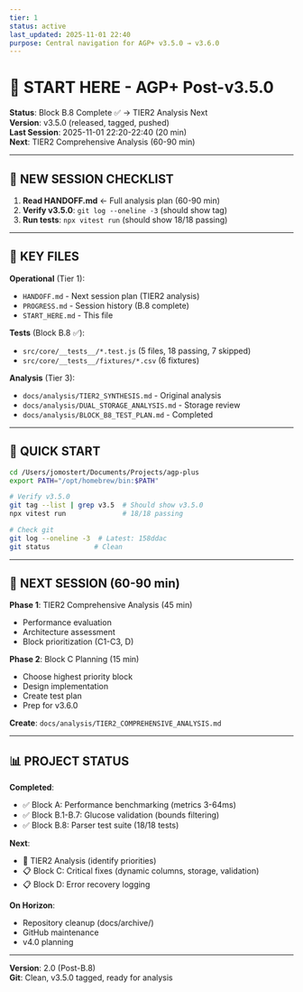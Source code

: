 ```yaml
---
tier: 1
status: active
last_updated: 2025-11-01 22:40
purpose: Central navigation for AGP+ v3.5.0 → v3.6.0
---
```


# 🧭 START HERE - AGP+ Post-v3.5.0

**Status**: Block B.8 Complete ✅ → TIER2 Analysis Next  
**Version**: v3.5.0 (released, tagged, pushed)  
**Last Session**: 2025-11-01 22:20-22:40 (20 min)  
**Next**: TIER2 Comprehensive Analysis (60-90 min)

---

## 🎯 NEW SESSION CHECKLIST

1. **Read HANDOFF.md** ← Full analysis plan (60-90 min)
2. **Verify v3.5.0**: `git log --oneline -3` (should show tag)
3. **Run tests**: `npx vitest run` (should show 18/18 passing)

---

## 📂 KEY FILES

**Operational** (Tier 1):
- `HANDOFF.md` - Next session plan (TIER2 analysis)
- `PROGRESS.md` - Session history (B.8 complete)
- `START_HERE.md` - This file

**Tests** (Block B.8 ✅):
- `src/core/__tests__/*.test.js` (5 files, 18 passing, 7 skipped)
- `src/core/__tests__/fixtures/*.csv` (6 fixtures)

**Analysis** (Tier 3):
- `docs/analysis/TIER2_SYNTHESIS.md` - Original analysis
- `docs/analysis/DUAL_STORAGE_ANALYSIS.md` - Storage review
- `docs/analysis/BLOCK_B8_TEST_PLAN.md` - Completed

---

## 🚀 QUICK START

```bash
cd /Users/jomostert/Documents/Projects/agp-plus
export PATH="/opt/homebrew/bin:$PATH"

# Verify v3.5.0
git tag --list | grep v3.5  # Should show v3.5.0
npx vitest run              # 18/18 passing

# Check git
git log --oneline -3  # Latest: 158ddac
git status           # Clean
```

---

## 🎯 NEXT SESSION (60-90 min)

**Phase 1**: TIER2 Comprehensive Analysis (45 min)
- Performance evaluation
- Architecture assessment
- Block prioritization (C1-C3, D)

**Phase 2**: Block C Planning (15 min)
- Choose highest priority block
- Design implementation
- Create test plan
- Prep for v3.6.0

**Create**: `docs/analysis/TIER2_COMPREHENSIVE_ANALYSIS.md`

---

## 📊 PROJECT STATUS

**Completed**:
- ✅ Block A: Performance benchmarking (metrics 3-64ms)
- ✅ Block B.1-B.7: Glucose validation (bounds filtering)
- ✅ Block B.8: Parser test suite (18/18 tests)

**Next**:
- 🔄 TIER2 Analysis (identify priorities)
- 📋 Block C: Critical fixes (dynamic columns, storage, validation)
- 📋 Block D: Error recovery logging

**On Horizon**:
- Repository cleanup (docs/archive/)
- GitHub maintenance
- v4.0 planning

---

**Version**: 2.0 (Post-B.8)  
**Git**: Clean, v3.5.0 tagged, ready for analysis
